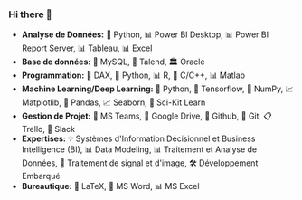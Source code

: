 ### Hi there 👋


- **Analyse de Données:** 🐍 Python, 📊 Power BI Desktop, 📊 Power BI Report Server, 📊 Tableau, 📊 Excel
- **Base de données:** 🐬 MySQL, 🔄 Talend, 🏛️ Oracle
- **Programmation:** 💼 DAX, 🐍 Python, 📊 R, 🐍 C/C++, 📊 Matlab
- **Machine Learning/Deep Learning:** 🐍 Python, 🧠 Tensorflow, 🔢 NumPy, 📈 Matplotlib, 🐼 Pandas, 📈 Seaborn, 🧠 Sci-Kit Learn
- **Gestion de Projet:** 📅 MS Teams, 📂 Google Drive, 🐙 Github, 🐙 Git, 📋 Trello, 💬 Slack
- **Expertises:** 💡 Systèmes d'Information Décisionnel et Business Intelligence (BI), 📊 Data Modeling, 📊 Traitement et Analyse de Données, 📡 Traitement de signal et d'image, 🛠️ Développement Embarqué
- **Bureautique:** 📄 LaTeX, 📰 MS Word, 📊 MS Excel


